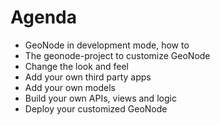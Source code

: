 # Agenda

* GeoNode in development mode, how to
* The geonode-project to customize GeoNode
* Change the look and feel
* Add your own third party apps
* Add your own models
* Build your own APIs, views and logic
* Deploy your customized GeoNode
